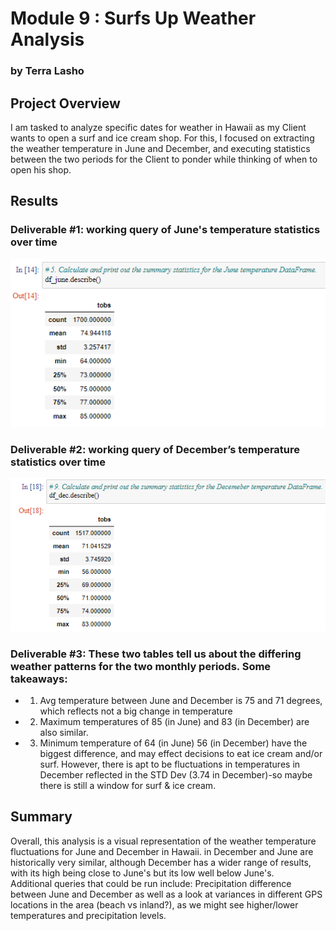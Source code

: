 # Module 9 : Surfs Up Weather Analysis

### by Terra Lasho

## Project Overview

I am tasked to analyze specific dates for weather in Hawaii as my Client wants to open a surf and ice cream shop. For this, I focused on extracting the weather temperature in June and December, and executing statistics between the two periods for the Client to ponder while thinking of when to open his shop.

## Results

### Deliverable #1: working query of June's temperature statistics over time
![](https://github.com/Beetleee/Surfs_Up/blob/main/Resources/June%20stats.png)

### Deliverable #2: working query of December’s temperature statistics over time
![](https://github.com/Beetleee/Surfs_Up/blob/main/Resources/Dec%20stats.png)

### Deliverable #3: These two tables tell us about the differing weather patterns for the two monthly periods. Some takeaways:
- 1) Avg temperature between June and December is 75 and 71 degrees, which reflects not a big change in temperature
- 2) Maximum temperatures of 85 (in June) and 83 (in December) are also similar.
- 3) Minimum temperature of 64 (in June) 56 (in December) have the biggest difference, and may effect decisions to eat ice cream and/or surf. However, there is apt to be fluctuations in temperatures in December reflected in the STD Dev (3.74 in December)-so maybe there is still a window for surf & ice cream.

## Summary
Overall, this analysis is a visual representation of the weather temperature fluctuations for June and December in Hawaii.  in December and June are historically very similar, although December has a wider range of results, with its high being close to June's but its low well below June's.  
Additional queries that could be run include: Precipitation difference between June and December as well as a look at variances in different GPS locations in the area (beach vs inland?), as we might see higher/lower temperatures and precipitation levels. 
